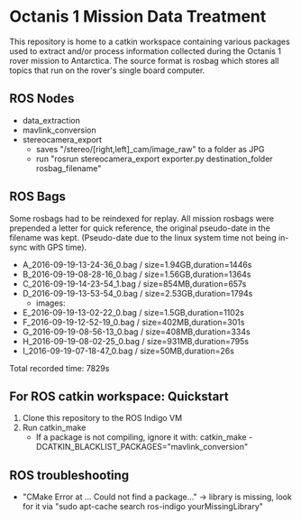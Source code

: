 # Octanis 1 Mission Data Treatment

This repository is home to a catkin workspace containing various packages used to extract and/or process information collected during the Octanis 1 rover mission to Antarctica. The source format is rosbag which stores all topics that run on the rover's single board computer.

## ROS Nodes
  * data_extraction
  * mavlink_conversion
  * stereocamera_export
    * saves "/stereo/[right,left]_cam/image_raw" to a folder as JPG
    * run "rosrun stereocamera_export exporter.py destination_folder rosbag_filename"


## ROS Bags

Some rosbags had to be reindexed for replay. All mission rosbags were prepended a letter for quick reference, the original pseudo-date in the filename was kept. (Pseudo-date due to the linux system time not being in-sync with GPS time).

  * A_2016-09-19-13-24-36_0.bag / size=1.94GB,duration=1446s
  * B_2016-09-19-08-28-16_0.bag / size=1.56GB,duration=1364s
  * C_2016-09-19-14-23-54_1.bag / size=854MB,duration=657s
  * D_2016-09-19-13-53-54_0.bag / size=2.53GB,duration=1794s
    * images: 
  * E_2016-09-19-13-02-22_0.bag / size=1.5GB,duration=1102s
  * F_2016-09-19-12-52-19_0.bag / size=402MB,duration=301s
  * G_2016-09-19-08-56-13_0.bag / size=408MB,duration=334s
  * H_2016-09-19-08-02-25_0.bag / size=931MB,duration=795s
  * I_2016-09-19-07-18-47_0.bag / size=50MB,duration=26s 

Total recorded time: 7829s


## For ROS catkin workspace: Quickstart
  1. Clone this repository to the ROS Indigo VM
  2. Run catkin_make
     * If a package is not compiling, ignore it with: catkin_make -DCATKIN_BLACKLIST_PACKAGES="mavlink_conversion"

## ROS troubleshooting 
  * "CMake Error at ... Could not find a package..." -> library is missing, look for it via "sudo apt-cache search ros-indigo yourMissingLibrary"
